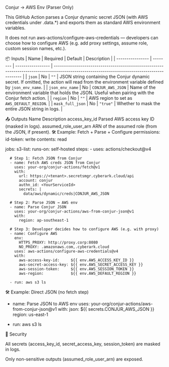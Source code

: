 Conjur → AWS Env (Parser Only)

This GitHub Action parses a Conjur dynamic secret JSON (with AWS credentials under .data.*) and exports them as standard AWS environment variables.

It does not run aws-actions/configure-aws-credentials — developers can choose how to configure AWS (e.g. add proxy settings, assume role, custom session names, etc.).

📦 Inputs
| Name             | Required | Default           | Description                                                                                                                                  |
| ---------------- | -------- | ----------------- | -------------------------------------------------------------------------------------------------------------------------------------------- |
| `json`           | No       | `""`              | JSON string containing the Conjur dynamic secret. If omitted, the action will read from the environment variable defined by `json_env_name`. |
| `json_env_name`  | No       | `CONJUR_AWS_JSON` | Name of the environment variable that holds the JSON. Useful when pairing with the Conjur fetch action.                                      |
| `region`         | No       | `""`              | AWS region to set as `AWS_DEFAULT_REGION`.                                                                                                   |
| `mask_full_json` | No       | `"true"`          | Whether to mask the entire JSON string in logs.                                                                                              |

📤 Outputs
Name	Description
access_key_id	Parsed AWS access key ID (masked in logs).
assumed_role_user_arn	ARN of the assumed role (from the JSON, if present).
🛠️ Example: Fetch + Parse + Configure
permissions:
  id-token: write
  contents: read

jobs:
  s3-list:
    runs-on: self-hosted
    steps:
      - uses: actions/checkout@v4

      # Step 1: Fetch JSON from Conjur
      - name: Fetch AWS creds JSON from Conjur
        uses: your-org/conjur-actions/fetch@v1
        with:
          url: https://<tenant>.secretsmgr.cyberark.cloud/api
          account: conjur
          authn_id: <YourServiceId>
          secrets: |
            data/aws/dynamic/creds|CONJUR_AWS_JSON

      # Step 2: Parse JSON → AWS env
      - name: Parse Conjur JSON
        uses: your-org/conjur-actions/aws-from-conjur-json@v1
        with:
          region: ap-southeast-1

      # Step 3: Developer decides how to configure AWS (e.g. with proxy)
      - name: Configure AWS
        env:
          HTTPS_PROXY: http://proxy.corp:8080
          NO_PROXY: .amazonaws.com,.cyberark.cloud
        uses: aws-actions/configure-aws-credentials@v4
        with:
          aws-access-key-id:     ${{ env.AWS_ACCESS_KEY_ID }}
          aws-secret-access-key: ${{ env.AWS_SECRET_ACCESS_KEY }}
          aws-session-token:     ${{ env.AWS_SESSION_TOKEN }}
          aws-region:            ${{ env.AWS_DEFAULT_REGION }}

      - run: aws s3 ls

🛠️ Example: Direct JSON (no fetch step)
- name: Parse JSON to AWS env
  uses: your-org/conjur-actions/aws-from-conjur-json@v1
  with:
    json: ${{ secrets.CONJUR_AWS_JSON }}
    region: us-east-1

- run: aws s3 ls

🔐 Security

All secrets (access_key_id, secret_access_key, session_token) are masked in logs.

Only non-sensitive outputs (assumed_role_user_arn) are exposed.
